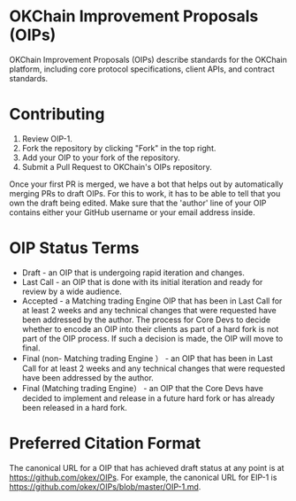 # OKChain Improvement Proposals (OIPs)
OKChain Improvement Proposals (OIPs) describe standards for the OKChain platform, including core protocol specifications, client APIs, and contract standards.

# Contributing
1.	Review OIP-1.
2.	Fork the repository by clicking "Fork" in the top right.
3.	Add your OIP to your fork of the repository. 
4.	Submit a Pull Request to OKChain's OIPs repository.

Once your first PR is merged, we have a bot that helps out by automatically merging PRs to draft OIPs. For this to work, it has to be able to tell that you own the draft being edited. Make sure that the 'author' line of your OIP contains either your GitHub username or your email address inside. 

# OIP Status Terms

* Draft - an OIP that is undergoing rapid iteration and changes.
* Last Call - an OIP that is done with its initial iteration and ready for review by a wide audience.
* Accepted - a Matching trading Engine OIP that has been in Last Call for at least 2 weeks and any technical changes that were requested have been addressed by the author. The process for Core Devs to decide whether to encode an OIP into their clients as part of a hard fork is not part of the OIP process. If such a decision is made, the OIP will move to final.
* Final (non-  Matching trading Engine ） - an OIP that has been in Last Call for at least 2 weeks and any technical changes that were requested have been addressed by the author.
* Final (Matching trading Engine） - an OIP that the Core Devs have decided to implement and release in a future hard fork or has already been released in a hard fork.

# Preferred Citation Format
The canonical URL for a OIP that has achieved draft status at any point is at <https://github.com/okex/OIPs>. 
For example, the canonical URL for EIP-1 is <https://github.com/okex/OIPs/blob/master/OIP-1.md>.

